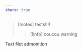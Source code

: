```yaml
---
share: true
---
```


> [!notes]
> tests!!!!
>> [!info] coucou
>> warning

Text
Not admonition